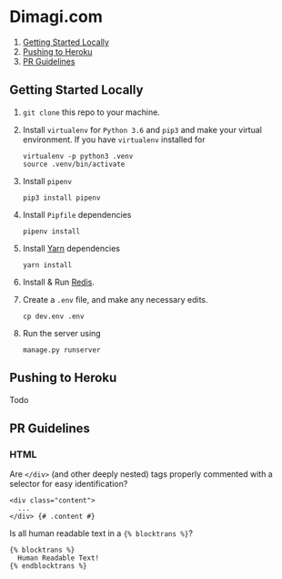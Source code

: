 # Dimagi.com

1. [Getting Started Locally](#getting-started-locally)
2. [Pushing to Heroku](#pushing-to-heroku)
3. [PR Guidelines](#pr-guidelines)

## Getting Started Locally

1. `git clone` this repo to your machine.

1. Install `virtualenv` for `Python 3.6` and `pip3` and make your virtual environment. If you have `virtualenv` installed for
    ```
    virtualenv -p python3 .venv
    source .venv/bin/activate
    ```

1. Install `pipenv`
    ```
    pip3 install pipenv
    ```
 
1. Install `Pipfile` dependencies
    ```
    pipenv install
    ```

1. Install [Yarn](https://yarnpkg.com/en/docs/install) dependencies
    ```
    yarn install
    ```

1. Install & Run [Redis](https://redis.io/).

1. Create a `.env` file, and make any necessary edits.
    ```
    cp dev.env .env
    ```

1. Run the server using
    ```
    manage.py runserver
    ```


## Pushing to Heroku

Todo

## PR Guidelines

### HTML

Are `</div>` (and other deeply nested) tags properly commented with a selector for easy identification?
```
<div class="content">
  ...
</div> {# .content #}
```


Is all human readable text in a `{% blocktrans %}`?
```
{% blocktrans %}
  Human Readable Text!
{% endblocktrans %}
```
